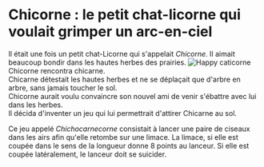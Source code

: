 # Chicorne : le petit chat-licorne qui voulait grimper un arc-en-ciel

Il était une fois un petit chat-Licorne qui s'appelait *Chicorne*.
Il aimait beaucoup bondir dans les hautes herbes des prairies.
![Happy caticorne](https://media.giphy.com/media/A7Lx8tbQrwqSk/giphy.gif)
Chicorne rencontra chicarne.
<br/>Chicarne détestait les hautes herbes et ne se déplaçait que d'arbre en arbre, sans jamais toucher le sol. 
<br/>Chicorne aurait voulu convaincre son nouvel ami de venir s'ébattre avec lui dans les herbes.
<br/>Il décida d'inventer un jeu qui lui permettrait d'attirer Chicarne au sol.

Ce jeu appelé *Chichocarnecorne* consistait à lancer une paire de ciseaux dans les airs afin qu'elle retombe sur une limace. La limace, si elle est coupée dans le sens de la longueur donne 8 points au lanceur. Si elle est coupée latéralement, le lanceur doit se suicider.
